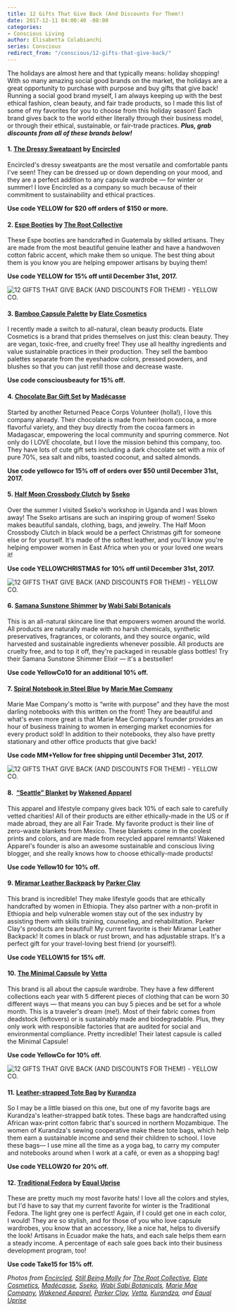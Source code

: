 ```yaml
---
title: 12 Gifts That Give Back (And Discounts For Them!)
date: 2017-12-11 04:00:40 -08:00
categories:
- Conscious Living
author: Elisabetta Colabianchi
series: Conscious
redirect_from: "/conscious/12-gifts-that-give-back/"
---
```


The holidays are almost here and that typically means: holiday shopping! With so many amazing social good brands on the market, the holidays are a great opportunity to purchase with purpose and buy gifts that give back! Running a social good brand myself, I am always keeping up with the best ethical fashion, clean beauty, and fair trade products, so I made this list of some of my favorites for you to choose from this holiday season! Each brand gives back to the world either literally through their business model, or through their ethical, sustainable, or fair-trade practices. ***Plus, grab discounts from all of these brands below!***

#### **1. [The Dressy Sweatpant](https://www.encircled.co/collections/our-designs/products/the-dressy-sweatpant) by [Encircled](https://www.encircled.co/)**

Encircled's dressy sweatpants are the most versatile and comfortable pants I've seen! They can be dressed up or down depending on your mood, and they are a perfect addition to any capsule wardrobe — for winter or summer! I love Encircled as a company so much because of their commitment to sustainability and ethical practices.

**Use code YELLOW for $20 off orders of $150 or more.**

#### 2. **[Espe Booties](http://www.therootcollective.com/shop-womens/espe-in-midnight-preorder/) by [The Root Collective](http://www.therootcollective.com/)**

These Espe booties are handcrafted in Guatemala by skilled artisans. They are made from the most beautiful genuine leather and have a handwoven cotton fabric accent, which make them so unique. The best thing about them is you know you are helping empower artisans by buying them!

**Use code YELLOW for 15% off until December 31st, 2017.**

![12 GIFTS THAT GIVE BACK (AND DISCOUNTS FOR THEM!) - YELLOW CO.](https://yellow-blog-images.imgix.net/2017/12/root.jpg)

#### **3. [Bamboo Capsule Palette](https://elatebeauty.com/collections/tools/products/bamboo-capsule-palette) by [Elate Cosmetics](https://elatebeauty.com/)**

I recently made a switch to all-natural, clean beauty products. Elate Cosmetics is a brand that prides themselves on just this: clean beauty. They are vegan, toxic-free, and cruelty free! They use all healthy ingredients and value sustainable practices in their production. They sell the bamboo palettes separate from the eyeshadow colors, pressed powders, and blushes so that you can just refill those and decrease waste.

**Use code consciousbeauty for 15% off.**

#### **4. [Chocolate Bar Gift Set](https://madecasse.com/product/4-bar-gift-set/) by [Madécasse](https://madecasse.com/)**

Started by another Returned Peace Corps Volunteer (holla!), I love this company already. Their chocolate is made from heirloom cocoa, a more flavorful variety, and they buy directly from the cocoa farmers in Madagascar, empowering the local community and spurring commerce. Not only do I LOVE chocolate, but I love the mission behind this company, too. They have lots of cute gift sets including a dark chocolate set with a mix of pure 70%, sea salt and nibs, toasted coconut, and salted almonds.

**Use code yellowco for 15% off of orders over $50 until December 31st, 2017.**

#### **5. [Half Moon Crossbody Clutch](https://ssekodesigns.com/leather-bags/crossbody-bags/half-moon-crossbody-clutch-oiled-black.html?acc=b922ede9c9eb9eabec1c1fecbdecb45d) by [Sseko](https://ssekodesigns.com/)**

Over the summer I visited Sseko's workshop in Uganda and I was blown away! The Sseko artisans are such an inspiring group of women! Sseko makes beautiful sandals, clothing, bags, and jewelry. The Half Moon Crossbody Clutch in black would be a perfect Christmas gift for someone else or for yourself. It's made of the softest leather, and you'll know you're helping empower women in East Africa when you or your loved one wears it!

**Use code YELLOWCHRISTMAS for 10% off until December 31st, 2017.**

![12 GIFTS THAT GIVE BACK (AND DISCOUNTS FOR THEM!) - YELLOW CO.](https://yellow-blog-images.imgix.net/2017/12/sseko.jpg)

#### **6. [Samana Sunstone Shimmer](https://wabisabibotanicals.com/products/samana-sunstone-shimmer-elixir) by [Wabi Sabi Botanicals](https://wabisabibotanicals.com/)**

This is an all-natural skincare line that empowers women around the world. All products are naturally made with no harsh chemicals, synthetic preservatives, fragrances, or colorants, and they source organic, wild harvested and sustainable ingredients whenever possible. All products are cruelty free, and to top it off, they're packaged in reusable glass bottles! Try their Samana Sunstone Shimmer Elixir — it's a bestseller!

**Use code YellowCo10 for an additional 10% off.**

#### **7. [Spiral Notebook in Steel Blue](http://www.mariemae.com/shop/the-good-office-collection-spiral-notebook-steel-blue) by [Marie Mae Company](http://www.mariemae.com/)**

Marie Mae Company's motto is “write with purpose” and they have the most darling notebooks with this written on the front! They are beautiful and what's even more great is that Marie Mae Company's founder provides an hour of business training to women in emerging market economies for every product sold! In addition to their notebooks, they also have pretty stationary and other office products that give back!

**Use code MM+Yellow for free shipping until December 31st, 2017.**

![12 GIFTS THAT GIVE BACK (AND DISCOUNTS FOR THEM!) - YELLOW CO.](https://yellow-blog-images.imgix.net/2017/12/marie.jpg)

#### 8.  **[“Seattle” Blanket](https://www.wakenedapparel.org/collections/blankets/products/the-seattle-blanket) by [Wakened Apparel](https://www.wakenedapparel.org/)**

This apparel and lifestyle company gives back 10% of each sale to carefully vetted charities! All of their products are either ethically-made in the US or if made abroad, they are all Fair Trade. My favorite product is their line of zero-waste blankets from Mexico. These blankets come in the coolest prints and colors, and are made from recycled apparel remnants! Wakened Apparel's founder is also an awesome sustainable and conscious living blogger, and she really knows how to choose ethically-made products!

**Use code Yellow10 for 10% off.**

#### **9. [Miramar Leather Backpack](https://www.parkerclay.com/collections/womens/products/miramar-leather-backpack?variant=34762912774) by [Parker Clay](https://www.parkerclay.com/)**

This brand is incredible! They make lifestyle goods that are ethically handcrafted by women in Ethiopia. They also partner with a non-profit in Ethiopia and help vulnerable women stay out of the sex industry by assisting them with skills training, counseling, and rehabilitation. Parker Clay's products are beautiful! My current favorite is their Miramar Leather Backpack! It comes in black or rust brown, and has adjustable straps. It's a perfect gift for your travel-loving best friend (or yourself!).

**Use code YELLOW15 for 15% off.**

#### **10. [The Minimal Capsule](https://www.vettacapsule.com/collections/the-minimal-capsule) by [Vetta](https://www.vettacapsule.com/)**

This brand is all about the capsule wardrobe. They have a few different collections each year with 5 different pieces of clothing that can be worn 30 different ways — that means you can buy 5 pieces and be set for a whole month. This is a traveler's dream (me!). Most of their fabric comes from deadstock (leftovers) or is sustainably made and biodegradable. Plus, they only work with responsible factories that are audited for social and environmental compliance. Pretty incredible! Their latest capsule is called the Minimal Capsule!

**Use code YellowCo for 10% off.**

![12 GIFTS THAT GIVE BACK (AND DISCOUNTS FOR THEM!) - YELLOW CO.](https://yellow-blog-images.imgix.net/2017/12/vetta.jpg)

#### **11. [Leather-strapped Tote Bag](https://www.kurandza.org/bags/1p2zyg47k4i54sc8w25p9vgewg1855) by [Kurandza](https://www.kurandza.org/)**

So I may be a little biased on this one, but one of my favorite bags are Kurandza's leather-strapped batik totes. These bags are handcrafted using African wax-print cotton fabric that's sourced in northern Mozambique. The women of Kurandza's sewing cooperative make these tote bags, which help them earn a sustainable income and send their children to school. I love these bags— I use mine all the time as a yoga bag, to carry my computer and notebooks around when I work at a café, or even as a shopping bag!

**Use code YELLOW20 for 20% off.**

#### **12. [Traditional Fedora](https://equaluprise.com/products/traditional-fedora-light-grey?variant=28867395537) by [Equal Uprise](https://equaluprise.com/)**

These are pretty much my most favorite hats! I love all the colors and styles, but I'd have to say that my current favorite for winter is the Traditional Fedora. The light grey one is perfect! Again, if I could get one in each color, I would! They are so stylish, and for those of you who love capsule wardrobes, you know that an accessory, like a nice hat, helps to diversify the look! Artisans in Ecuador make the hats, and each sale helps them earn a steady income. A percentage of each sale goes back into their business development program, too!

**Use code Take15 for 15% off.**

_Photos from [Encircled](https://www.encircled.co/), [Still Being Molly](https://www.stillbeingmolly.com/) for [The Root Collective](http://www.therootcollective.com/), [Elate Cosmetics](https://elatebeauty.com/), [Madécasse](https://madecasse.com/), [Sseko](https://ssekodesigns.com/), [Wabi Sabi Botanicals](https://wabisabibotanicals.com/), [Marie Mae Company](http://www.mariemae.com/), [Wakened Apparel](https://www.wakenedapparel.org/), [Parker Clay](https://www.parkerclay.com/), [Vetta](https://www.vettacapsule.com/), [Kurandza](https://www.kurandza.org/), and [Equal Uprise](https://equaluprise.com/)_
